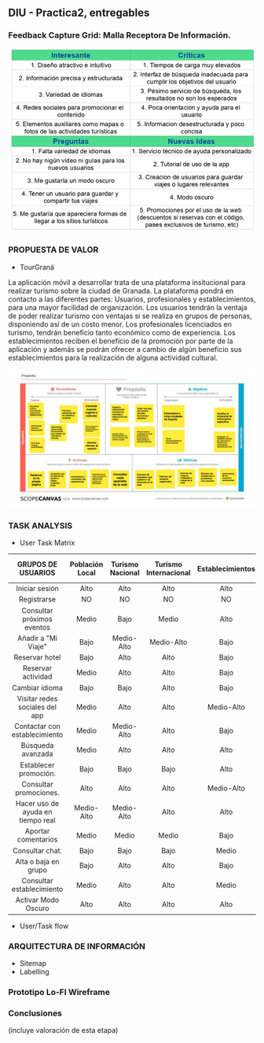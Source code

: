 ## DIU - Practica2, entregables

### Feedback Capture Grid: Malla Receptora De Información.
![ScreenShot](imgs/FeedbackCaptureGrid.jpg)

### PROPUESTA DE VALOR

* TourGraná

La aplicación móvil a desarrollar trata de una plataforma insitucional para realizar turismo sobre la ciudad de Granada. La plataforma pondrá en contacto a las diferentes partes: Usuarios, profesionales y establecimientos, para una mayor facilidad de organización. Los usuarios tendrán la ventaja de poder realizar turismo con ventajas si se realiza en grupos de personas, disponiendo así de un costo menor. Los profesionales licenciados en turismo, tendrán beneficio tanto económico como de experiencia. Los establecimientos reciben el beneficio de la promoción por parte de la aplicación y además se podrán ofrecer a cambio de algún beneficio sus establecimientos para la realización de alguna actividad cultural.

![ScreenShot](imgs/ScopeCanvas.png)

### TASK ANALYSIS

* User Task Matrix 

|GRUPOS DE USUARIOS                 | Población Local | Turismo Nacional     | Turismo Internacional  | Establecimientos   | Usuarios no registrados  |
| :------:                          | :------:        | :------:             |  :------:              | :------:           |  :------:                |
| Iniciar sesión                    | Alto            |  Alto                |     Alto               | Alto               | NO                       |
| Registrarse                       | NO              |  NO                  |     NO                 | NO                 | NO                       |
| Consultar próximos eventos        | Medio           |  Bajo                |     Medio              | Alto               | Medio                    |
| Añadir a "Mi Viaje"               | Bajo            |  Medio-Alto          |     Medio-Alto         | Bajo               | NO                       |
| Reservar hotel                    | Bajo            |  Alto                |     Alto               | Bajo               | NO                       |
| Reservar actividad                | Medio           |  Alto                |     Alto               | Bajo               | NO                       |
| Cambiar idioma                    | Bajo            |  Bajo                |     Alto               | Bajo               | Medio                    |
| Visitar redes sociales del app    | Medio           |  Alto                |     Alto               | Medio-Alto         | Alto                     |
| Contactar con establecimiento     | Medio           |  Medio-Alto          |     Alto               | Bajo               | NO                       |
| Búsqueda avanzada                 | Medio           |  Alto                |     Alto               | Alto               | NO                       |
| Establecer promoción.             | Bajo            |  Bajo                |     Bajo               | Alto               | NO                       |
| Consultar promociones.            | Alto            |  Alto                |     Alto               | Medio-Alto         | NO                       |
| Hacer uso de ayuda en tiempo real | Medio-Alto      |  Medio-Alto          |     Alto               | Alto               | Bajo                     |
| Aportar comentarios               | Medio           |  Medio               |     Medio              | Bajo               | NO                       |
| Consultar chat.                   | Bajo            |  Bajo                |     Bajo               | Medio              | NO                       |
| Alta o baja en grupo              | Bajo            |  Alto                |     Alto               | Bajo               | NO                       |
| Consultar establecimiento         | Medio           |  Alto                |     Alto               | Medio              | Medio                    |
| Activar Modo Oscuro               | Alto            |  Alto                |     Alto               | Alto               | Alto                     |


* User/Task flow


### ARQUITECTURA DE INFORMACIÓN

* Sitemap 
* Labelling 


### Prototipo Lo-FI Wireframe 


### Conclusiones  
(incluye valoración de esta etapa)
